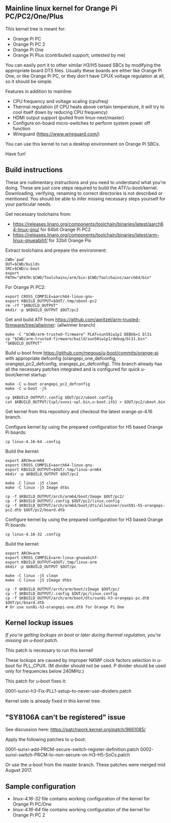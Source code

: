 Mainline linux kernel for Orange Pi PC/PC2/One/Plus
---------------------------------------------------

This kernel tree is meant for:

- Orange Pi PC
- Orange Pi PC 2
- Orange Pi One
- Orange Pi Plus (contributed support, untested by me)

You can easily port it to other similar H3/H5 based SBCs by modifying the
appropriate board DTS files. Usually these boards are either like Orange Pi One,
or like Orange Pi PC, or they don't have CPUX voltage regulation at all, so it
should be simple.

Features in addition to mainline:

- CPU frequency and voltage scaling (cpufreq)
- Thermal regulation (if CPU heats above certain temperature, it will try to cool itself down by reducing CPU frequency)
- HDMI output support (pulled from linux-next/master)
- Configure on-board micro-switches to perform system power off function
- Wireguard (https://www.wireguard.com/)

You can use this kernel to run a desktop environment on Orange Pi SBCs.

Have fun!


Build instructions
------------------

These are rudimentary instructions and you need to understand what you're doing.
These are just core steps required to build the ATF/u-boot/kernel. Downloading,
verifying, renaming to correct directories is not described or mentioned. You
should be able to infer missing necessary steps yourself for your particular needs.

Get necessary toolchains from:

- https://releases.linaro.org/components/toolchain/binaries/latest/aarch64-linux-gnu/ for 64bit Orange Pi PC2
- https://releases.linaro.org/components/toolchain/binaries/latest/arm-linux-gnueabihf/ for 32bit Orange Pis

Extract toolchains and prepare the environment:

    CWD=`pwd`
    OUT=$CWD/builds
    SRC=$CWD/u-boot
    export PATH="$PATH:$CWD/Toolchains/arm/bin:$CWD/Toolchains/aarch64/bin"

For Orange Pi PC2:

    export CROSS_COMPILE=aarch64-linux-gnu-
    export KBUILD_OUTPUT=$OUT/.tmp/uboot-pc2
    rm -rf "$KBUILD_OUTPUT"
    mkdir -p $KBUILD_OUTPUT $OUT/pc2

Get and build ATF from https://github.com/apritzel/arm-trusted-firmware/tree/allwinner:
(allwinner branch)

    make -C "$CWD/arm-trusted-firmware" PLAT=sun50iw1p1 DEBUG=1 bl31
    cp "$CWD/arm-trusted-firmware/build/sun50iw1p1/debug/bl31.bin" "$KBUILD_OUTPUT"

Build u-boot from https://github.com/megous/u-boot/commits/orange-pi with appropriate
defconfig (orangepi_one_defconfig, orangepi_pc2_defconfig, orangepi_pc_defconfig). This branch already has
all the necessary patches integrated and is configured for quick u-boot/kernel startup.

    make -C u-boot orangepi_pc2_defconfig
    make -C u-boot -j5
    
    cp $KBUILD_OUTPUT/.config $OUT/pc2/uboot.config
    cat $KBUILD_OUTPUT/{spl/sunxi-spl.bin,u-boot.itb} > $OUT/pc2/uboot.bin

Get kernel from this repository and checkout the latest orange-pi-4.16 branch.

Configure kernel by using the prepared configuration for H5 based Orange Pi boards:

    cp linux-4.16-64 .config

Build the kernel:

    export ARCH=arm64
    export CROSS_COMPILE=aarch64-linux-gnu-
    export KBUILD_OUTPUT=$OUT/.tmp/linux-arm64
    mkdir -p $KBUILD_OUTPUT $OUT/pc2

    make -C linux -j5 clean
    make -C linux -j5 Image dtbs

    cp -f $KBUILD_OUTPUT/arch/arm64/boot/Image $OUT/pc2/
    cp -f $KBUILD_OUTPUT/.config $OUT/pc2/linux.config
    cp -f $KBUILD_OUTPUT/arch/arm64/boot/dts/allwinner/sun50i-h5-orangepi-pc2.dtb $OUT/pc2/board.dtb

Configure kernel by using the prepared configuration for H3 based Orange Pi boards:

    cp linux-4.16-32 .config

Build the kernel:

    export ARCH=arm
    export CROSS_COMPILE=arm-linux-gnueabihf-
    export KBUILD_OUTPUT=$OUT/.tmp/linux-arm
    mkdir -p $KBUILD_OUTPUT $OUT/pc

    make -C linux -j5 clean
    make -C linux -j5 zImage dtbs
    
    cp -f $KBUILD_OUTPUT/arch/arm/boot/zImage $OUT/pc/
    cp -f $KBUILD_OUTPUT/.config $OUT/pc/linux.config
    cp -f $KBUILD_OUTPUT/arch/arm/boot/dts/sun8i-h3-orangepi-pc.dtb $OUT/pc/board.dtb
    # Or use sun8i-h3-orangepi-one.dtb for Orange Pi One


Kernel lockup issues
--------------------

*If you're getting lockups on boot or later during thermal regulation,
you're missing an u-boot patch.*

This patch is necessary to run this kernel!

These lockups are caused by improper NKMP clock factors selection
in u-boot for PLL_CPUX. (M divider should not be used. P divider
should be used only for frequencies below 240MHz.)

This patch for u-boot fixes it:

  0001-sunxi-h3-Fix-PLL1-setup-to-never-use-dividers.patch

Kernel side is already fixed in this kernel tree.


"SY8106A can't be registered" issue
-----------------------------------

See discussion here: https://patchwork.kernel.org/patch/9661085/

Apply the following patches to u-boot:

  0001-sunxi-add-PRCM-secure-switch-register-definition.patch
  0002-sunxi-switch-PRCM-to-non-secure-on-H3-H5-SoCs.patch

Or use the u-boot from the master branch. These patches were merged
mid August 2017.


Sample configuration
--------------------

- *linux-4.16-32* file contains working configuration of the kernel for Orange Pi PC/One
- *linux-4.16-64* file contains working configuration of the kernel for Orange Pi PC 2
